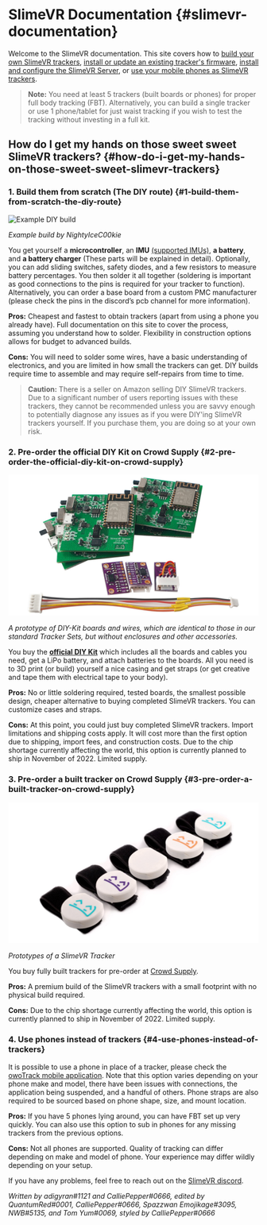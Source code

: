 # SlimeVR Documentation {#slimevr-documentation}

Welcome to the SlimeVR documentation. This site covers how to [build your own SlimeVR trackers](diy/README.md), [install or update an existing tracker's firmware](firmware/README.md), [install and configure the SlimeVR Server](server/README.md), or [use your mobile phones as SlimeVR trackers](tools/owoTrack.md).

> **Note:** You need at least 5 trackers (built boards or phones) for proper full body tracking (FBT). Alternatively, you can build a single tracker or use 1 phone/tablet for just waist tracking if you wish to test the tracking without investing in a full kit.

## How do I get my hands on those sweet sweet SlimeVR trackers? {#how-do-i-get-my-hands-on-those-sweet-sweet-slimevr-trackers}



### 1. Build them from scratch (The DIY route) {#1-build-them-from-scratch-the-diy-route}

![Example DIY build](https://i.imgur.com/dLJBuM9.jpg)

*Example build by NightyIceC00kie*

You get yourself a **microcontroller**, an **IMU** [(supported IMUs)](https://github.com/SlimeVR/SlimeVR-Tracker-ESP/blob/main/README.md), **a battery**, and **a battery charger** (These parts will be explained in detail). Optionally, you can add sliding switches, safety diodes, and a few resistors to measure battery percentages. You then solder it all together (soldering is important as good connections to the pins is required for your tracker to function). Alternatively, you can order a base board from a custom PMC manufacturer (please check the pins in the discord’s pcb channel for more information).

**Pros:** Cheapest and fastest to obtain trackers (apart from using a phone you already have). Full documentation on this site to cover the process, assuming you understand how to solder. Flexibility in construction options allows for budget to advanced builds.

**Cons:** You will need to solder some wires, have a basic understanding of electronics, and you are limited in how small the trackers can get. DIY builds require time to assemble and may require self-repairs from time to time.

> **Caution:** There is a seller on Amazon selling DIY SlimeVR trackers. Due to a significant number of users reporting issues with these trackers, they cannot be recommended unless you are savvy enough to potentially diagnose any issues as if you were DIY'ing SlimeVR trackers yourself. If you purchase them, you are doing so at your own risk.

### 2. Pre-order the official DIY Kit on Crowd Supply {#2-pre-order-the-official-diy-kit-on-crowd-supply}

![DIY kit](assets/img/diyKit.jpg)

*A prototype of DIY-Kit boards and wires, which are identical to those in our standard Tracker Sets, but without enclosures and other accessories.*

You buy the [**official DIY Kit**](https://www.crowdsupply.com/slimevr/slimevr-full-body-tracker) which includes all the boards and cables you need, get a LiPo battery, and attach batteries to the boards. All you need is to 3D print (or build) yourself a nice casing and get straps (or get creative and tape them with electrical tape to your body).

**Pros:** No or little soldering required, tested boards, the smallest possible design, cheaper alternative to buying completed SlimeVR trackers. You can customize cases and straps.

**Cons:** At this point, you could just buy completed SlimeVR trackers. Import limitations and shipping costs apply. It will cost more than the first option due to shipping, import fees, and construction costs. Due to the chip shortage currently affecting the world, this option is currently planned to ship in November of 2022. Limited supply.

### 3. Pre-order a built tracker on Crowd Supply {#3-pre-order-a-built-tracker-on-crowd-supply}

![Prebuilt tracker](assets/img/slimeVRProduction.jpg)

*Prototypes of a SlimeVR Tracker*

You buy fully built trackers for pre-order at [Crowd Supply](https://www.crowdsupply.com/slimevr/slimevr-full-body-tracker).

**Pros:** A premium build of the SlimeVR trackers with a small footprint with no physical build required.

**Cons:** Due to the chip shortage currently affecting the world, this option is currently planned to ship in November of 2022. Limited supply.

### 4. Use phones instead of trackers {#4-use-phones-instead-of-trackers}

It is possible to use a phone in place of a tracker, please check the  [owoTrack mobile application](tools/owoTrack.md). Note that this option varies depending on your phone make and model, there have been issues with connections, the application being suspended, and a handful of others. Phone straps are also required to be sourced based on phone shape, size, and mount location.

**Pros:** If you have 5 phones lying around, you can have FBT set up very quickly. You can also use this option to sub in phones for any missing trackers from the previous options.

**Cons:** Not all phones are supported. Quality of tracking can differ depending on make and model of phone. Your experience may differ wildly depending on your setup.

If you have any problems, feel free to reach out on the [SlimeVR discord](https://discord.gg/SlimeVR).

*Written by adigyran#1121 and CalliePepper#0666, edited by QuantumRed#0001, CalliePepper#0666, Spazzwan Emojikage#3095, NWB#5135, and Tom Yum#0069, styled by CalliePepper#0666*

